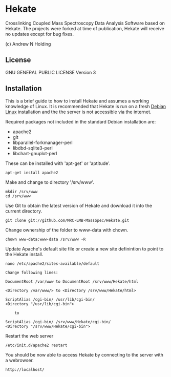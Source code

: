 Hekate
===========

Crosslinking Coupled Mass Spectroscopy Data Analysis Software based on Hekate. The projects were forked at time of publication, Hekate will receive no updates except for bug fixes. 

(c) Andrew N Holding

License
---------

GNU GENERAL PUBLIC LICENSE Version 3

Installation
------------

This is a brief guide to how to install Hekate and assumes a working knowledge of Linux. It is recommended that Hekate is run on a fresh [Debian Linux](http://debian.org) installation and the the server is not accessible via the internet. 

Required packages not included in the standard Debian installation are:

* apache2
* git
* libparallel-forkmanager-perl
* libdbd-sqlite3-perl
* libchart-gnuplot-perl

These can be installed with 'apt-get' or 'aptitude'.

	apt-get install apache2 

Make and change to directory '/srv/www'. 

	mkdir /srv/www
	cd /srv/www

Use Git to obtain the latest version of Hekate and download it into the current directory. 

	git clone git://github.com/MRC-LMB-MassSpec/Hekate.git

Change ownership of the folder to www-data with chown.

	chown www-data:www-data /srv/www -R

Update Apache's default site file or create a new site definintion to point to the Hekate install.

	nano /etc/apache2/sites-available/default

	Change following lines:

	DocumentRoot /var/www to DocumentRoot /srv/www/Hekate/html

	<Directory /var/www/> to <Directory /srv/www/Hekate/html>

 	ScriptAlias /cgi-bin/ /usr/lib/cgi-bin/
 	<Directory "/usr/lib/cgi-bin">
 	
		to		

	ScriptAlias /cgi-bin/ /srv/www/Hekate/cgi-bin/
 	<Directory "/srv/www/Hekate/cgi-bin">

Restart the web server

	/etc/init.d/apache2 restart


You should be now able to access Hekate by connecting to the server with a webrowser.

	http://localhost/
